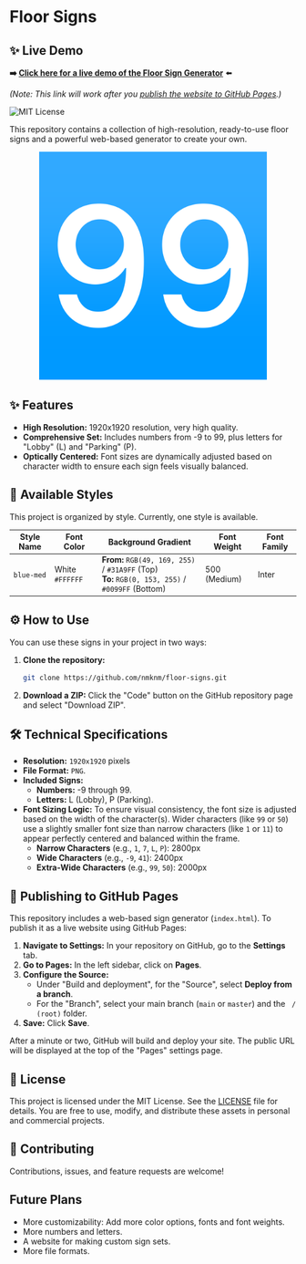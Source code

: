 # Floor Signs

## ✨ Live Demo

**➡️ [Click here for a live demo of the Floor Sign Generator](https://your-github-username.github.io/floor-signs/)** ⬅️

*(Note: This link will work after you [publish the website to GitHub Pages](#-publishing-to-github-pages).)*

![MIT License](https://img.shields.io/badge/License-MIT-blue.svg)

This repository contains a collection of high-resolution, ready-to-use floor signs and a powerful web-based generator to create your own.

 <p align="center"><img src="blue-med/99.png" width="400"></p>

## ✨ Features

*   **High Resolution:** 1920x1920 resolution, very high quality.
*   **Comprehensive Set:** Includes numbers from -9 to 99, plus letters for "Lobby" (L) and "Parking" (P).
*   **Optically Centered:** Font sizes are dynamically adjusted based on character width to ensure each sign feels visually balanced.

## 🎨 Available Styles

This project is organized by style. Currently, one style is available.

| Style Name          | Font Color      | Background Gradient                                                                                             | Font Weight | Font Family |
| ------------------- | --------------- | --------------------------------------------------------------------------------------------------------------- | ----------- | ----------- |
| `blue-med` | White `#FFFFFF` | **From:** `RGB(49, 169, 255)` / `#31A9FF` (Top)<br/>**To:** `RGB(0, 153, 255)` / `#0099FF` (Bottom)                                                        | 500 (Medium)| Inter |

## ⚙️ How to Use

You can use these signs in your project in two ways:

1.  **Clone the repository:**
    ```bash
    git clone https://github.com/nmknm/floor-signs.git
    ```

2.  **Download a ZIP:**
    Click the "Code" button on the GitHub repository page and select "Download ZIP".

## 🛠️ Technical Specifications

*   **Resolution:** `1920x1920` pixels
*   **File Format:** `PNG`.
*   **Included Signs:**
    *   **Numbers:** -9 through 99.
    *   **Letters:** L (Lobby), P (Parking).
*   **Font Sizing Logic:**
    To ensure visual consistency, the font size is adjusted based on the width of the character(s). Wider characters (like `99` or `50`) use a slightly smaller font size than narrow characters (like `1` or `11`) to appear perfectly centered and balanced within the frame.
    *   **Narrow Characters** (e.g., `1`, `7`, `L`, `P`): 2800px
    *   **Wide Characters** (e.g., `-9`, `41`): 2400px
    *   **Extra-Wide Characters** (e.g., `99`, `50`): 2000px

## 🚀 Publishing to GitHub Pages

This repository includes a web-based sign generator (`index.html`). To publish it as a live website using GitHub Pages:

1.  **Navigate to Settings:** In your repository on GitHub, go to the **Settings** tab.
2.  **Go to Pages:** In the left sidebar, click on **Pages**.
3.  **Configure the Source:**
    *   Under "Build and deployment", for the "Source", select **Deploy from a branch**.
    *   For the "Branch", select your main branch (`main` or `master`) and the ` / (root)` folder.
4.  **Save:** Click **Save**.

After a minute or two, GitHub will build and deploy your site. The public URL will be displayed at the top of the "Pages" settings page.

## 📄 License

This project is licensed under the MIT License. See the [LICENSE](LICENSE) file for details. You are free to use, modify, and distribute these assets in personal and commercial projects.

## 🤝 Contributing

Contributions, issues, and feature requests are welcome!

## Future Plans

* More customizability: Add more color options, fonts and font weights.
* More numbers and letters.
* A website for making custom sign sets.
* More file formats.
